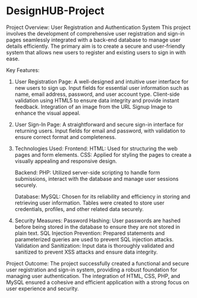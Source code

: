 # DesignHUB-Project
Project Overview: User Registration and Authentication System
This project involves the development of comprehensive user registration and sign-in pages seamlessly integrated with a back-end database to manage user details efficiently. The primary aim is to create a secure and user-friendly system that allows new users to register and existing users to sign in with ease.

Key Features:
1. User Registration Page:
   A well-designed and intuitive user interface for new users to sign up.
   Input fields for essential user information such as name, email address, password, and user account type.
   Client-side validation using HTML5 to ensure data integrity and provide instant feedback.
   Integration of an image from the URL Signup Image to enhance the visual appeal.
   
2. User Sign-In Page:
   A straightforward and secure sign-in interface for returning users.
   Input fields for email and password, with validation to ensure correct format and completeness.

3. Technologies Used:
   Frontend:
   HTML: Used for structuring the web pages and form elements.
   CSS: Applied for styling the pages to create a visually appealing and responsive design.

   Backend:
   PHP: Utilized server-side scripting to handle form submissions, interact with the database and manage user sessions securely.

   Database:
   MySQL: Chosen for its reliability and efficiency in storing and retrieving user information. Tables were created to store user credentials, profiles, and other related data securely.

5. Security Measures:
   Password Hashing: User passwords are hashed before being stored in the database to ensure they are not stored in plain text.
   SQL Injection Prevention: Prepared statements and parameterized queries are used to prevent SQL injection attacks.
   Validation and Sanitization: Input data is thoroughly validated and sanitized to prevent XSS attacks and ensure data integrity.

Project Outcome:
The project successfully created a functional and secure user registration and sign-in system, providing a robust foundation for managing user authentication. The integration of HTML, CSS, PHP, and MySQL ensured a cohesive and efficient application with a strong focus on user experience and security.

